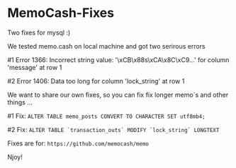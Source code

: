 # MemoCash-Fixes
Two fixes for mysql :)

We tested memo.cash on local machine and got two serirous errors

#1 Error 1366: Incorrect string value: '\xCB\x88s\xCA\x8C\xC9...' for column 'message' at row 1

#2 Error 1406: Data too long for column 'lock_string' at row 1 

We want to share our own fixes, so you can fix fix longer memo´s and other things ...

#1 Fix:
```ALTER TABLE memo_posts CONVERT TO CHARACTER SET utf8mb4;```

#2 Fix: 
```ALTER TABLE `transaction_outs` MODIFY `lock_string` LONGTEXT```

Fixes are for: ```https://github.com/memocash/memo```

Njoy!
